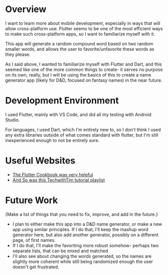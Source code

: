 # Overview

I want to learn more about mobile development, especially in ways that will allow cross-platform use. Flutter seems to be one of the most efficient ways to make such cross-platform apps, so I want to familiarize myself with it.

This app will generate a random compound word based on two random smaller words, and allows the user to favorite/unfavorite these words as they please.

As I said above, I wanted to familiarize myself with Flutter and Dart, and this seemed like one of the more common things to create- it serves no purpose on its own, really, but I will be using the basics of this to create a name generator app (likely for D&D, focused on fantasy names) in the near future.

# Development Environment

I used Flutter, mainly with VS Code, and did all my testing with Android Studio.

For languages, I used Dart, which I'm entirely new to, so I don't think I used any extra libraries outside of what comes standard with flutter, but I'm still inexperienced enough to not be entirely sure.

# Useful Websites

- [The Flutter Cookbook was very helpful](https://docs.flutter.dev/cookbook)
- [And So was this TechwithTim tutorial playlist](https://www.youtube.com/watch?v=ly0hAtV7EBg&list=PLzMcBGfZo4-knQWGK2IC49Q_5AnQrFpzv)

# Future Work

{Make a list of things that you need to fix, improve, and add in the future.}

- I plan to either make this app into a D&D name generator, or make a new app using similar principles. If I do that, I'll keep the mashup word generator here, but also add another generator, possibly on a different page, of first names.
- If I do that, I'll make the favoriting more robust somehow- perhaps two separate lists, that can be mixed and matched
- I'll also see about changing the words generated, so the names are slightly more coherent while still being randomized enough the user doesn't get frustrated.
